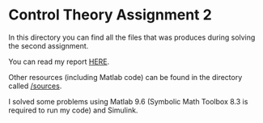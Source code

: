 # Control Theory Assignment 2

In this directory you can find all the files that was produces during solving the second assignment.

You can read my report [HERE](report.pdf).

Other resources (including Matlab code) can be found in the directory called [/sources](sources).

I solved some problems using Matlab 9.6 (Symbolic Math Toolbox 8.3 is required to run my code) and Simulink.